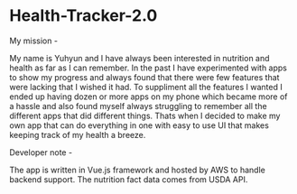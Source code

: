 # Health-Tracker-2.0

My mission -

My name is Yuhyun and I have always been interested in nutrition and health as far as I can remember. In the past I have experimented with apps to show my progress and always found that there were few features that were lacking that I wished it had. To suppliment all the features I wanted I ended up having dozen or more apps on my phone which became more of a hassle and also found myself always struggling to remember all the different apps that did different things. Thats when I decided to make my own app that can do everything in one with easy to use UI that makes keeping track of my health a breeze.

Developer note - 

The app is written in Vue.js framework and hosted by AWS to handle backend support. The nutrition fact data comes from USDA API.
